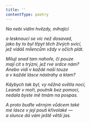 ```yaml
---
title: ''
contentType: poetry
---
```


<section>

_Na nebi vidím hvězdy, míhající_

_a lesknoucí se víc než dosavad,  
jako by to byl třpyt těch živých svící,  
jež vídáš milencům vždy v očích plát._

</section>

<section>

_Milují snad tam nahoře, či pouze  
mají cit s trýzní, jež rve srdce nám?  
Anebo vidí v každé naší touze  
a v každé lásce nástrahy a klam?_

</section>

<section>

_Kdybych tak byl, vy něžná světla noci,  
Leandr v moři, poutník bez pomoci,  
nedala byste mě tmám na pospas._

</section>

<section>

_A proto buďte věrným vůdcem také  
mé lásce v její pouti křivolaké —  
a slunce dá vám ještě větší jas._

</section>
